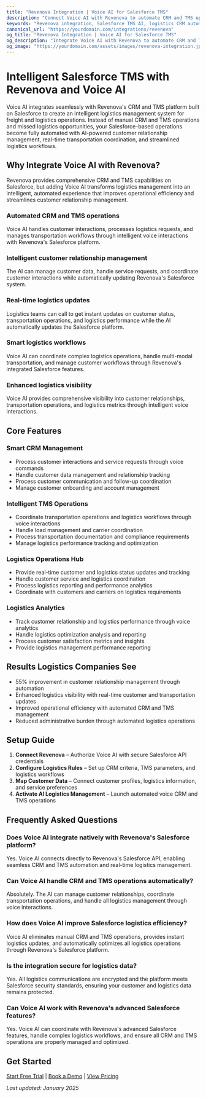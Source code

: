```yaml
---
title: "Revenova Integration | Voice AI for Salesforce TMS"
description: "Connect Voice AI with Revenova to automate CRM and TMS operations, handle logistics management, and streamline Salesforce-based freight operations. Built for logistics companies that want intelligent Salesforce TMS automation and better customer relationship management."
keywords: "Revenova integration, Salesforce TMS AI, logistics CRM automation, freight Salesforce AI, logistics TMS AI, Revenova voice assistant"
canonical_url: "https://yourdomain.com/integrations/revenova"
og_title: "Revenova Integration | Voice AI for Salesforce TMS"
og_description: "Integrate Voice AI with Revenova to automate CRM and TMS operations, handle logistics management, and streamline Salesforce-based freight operations."
og_image: "https://yourdomain.com/assets/images/revenova-integration.jpg"
---
```


# Intelligent Salesforce TMS with Revenova and Voice AI

Voice AI integrates seamlessly with Revenova's CRM and TMS platform built on Salesforce to create an intelligent logistics management system for freight and logistics operations. Instead of manual CRM and TMS operations and missed logistics opportunities, your Salesforce-based operations become fully automated with AI-powered customer relationship management, real-time transportation coordination, and streamlined logistics workflows.

## Why Integrate Voice AI with Revenova?

Revenova provides comprehensive CRM and TMS capabilities on Salesforce, but adding Voice AI transforms logistics management into an intelligent, automated experience that improves operational efficiency and streamlines customer relationship management.

### Automated CRM and TMS operations
Voice AI handles customer interactions, processes logistics requests, and manages transportation workflows through intelligent voice interactions with Revenova's Salesforce platform.

### Intelligent customer relationship management
The AI can manage customer data, handle service requests, and coordinate customer interactions while automatically updating Revenova's Salesforce system.

### Real-time logistics updates
Logistics teams can call to get instant updates on customer status, transportation operations, and logistics performance while the AI automatically updates the Salesforce platform.

### Smart logistics workflows
Voice AI can coordinate complex logistics operations, handle multi-modal transportation, and manage customer workflows through Revenova's integrated Salesforce features.

### Enhanced logistics visibility
Voice AI provides comprehensive visibility into customer relationships, transportation operations, and logistics metrics through intelligent voice interactions.

## Core Features

### Smart CRM Management
- Process customer interactions and service requests through voice commands
- Handle customer data management and relationship tracking
- Process customer communication and follow-up coordination
- Manage customer onboarding and account management

### Intelligent TMS Operations
- Coordinate transportation operations and logistics workflows through voice interactions
- Handle load management and carrier coordination
- Process transportation documentation and compliance requirements
- Manage logistics performance tracking and optimization

### Logistics Operations Hub
- Provide real-time customer and logistics status updates and tracking
- Handle customer service and logistics coordination
- Process logistics reporting and performance analytics
- Coordinate with customers and carriers on logistics requirements

### Logistics Analytics
- Track customer relationship and logistics performance through voice analytics
- Handle logistics optimization analysis and reporting
- Process customer satisfaction metrics and insights
- Provide logistics management performance reporting

## Results Logistics Companies See

- 55% improvement in customer relationship management through automation
- Enhanced logistics visibility with real-time customer and transportation updates
- Improved operational efficiency with automated CRM and TMS management
- Reduced administrative burden through automated logistics operations

## Setup Guide

1. **Connect Revenova** – Authorize Voice AI with secure Salesforce API credentials
2. **Configure Logistics Rules** – Set up CRM criteria, TMS parameters, and logistics workflows
3. **Map Customer Data** – Connect customer profiles, logistics information, and service preferences
4. **Activate AI Logistics Management** – Launch automated voice CRM and TMS operations


## Frequently Asked Questions

### Does Voice AI integrate natively with Revenova's Salesforce platform?
Yes. Voice AI connects directly to Revenova's Salesforce API, enabling seamless CRM and TMS automation and real-time logistics management.

### Can Voice AI handle CRM and TMS operations automatically?
Absolutely. The AI can manage customer relationships, coordinate transportation operations, and handle all logistics management through voice interactions.

### How does Voice AI improve Salesforce logistics efficiency?
Voice AI eliminates manual CRM and TMS operations, provides instant logistics updates, and automatically optimizes all logistics operations through Revenova's Salesforce platform.

### Is the integration secure for logistics data?
Yes. All logistics communications are encrypted and the platform meets Salesforce security standards, ensuring your customer and logistics data remains protected.

### Can Voice AI work with Revenova's advanced Salesforce features?
Yes. Voice AI can coordinate with Revenova's advanced Salesforce features, handle complex logistics workflows, and ensure all CRM and TMS operations are properly managed and optimized.

## Get Started

[Start Free Trial](https://yourdomain.com/trial) | [Book a Demo](https://yourdomain.com/demo) | [View Pricing](https://yourdomain.com/pricing)

*Last updated: January 2025*
